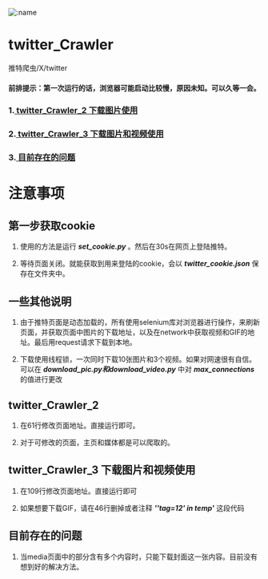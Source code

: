 ![:name](https://moe-counter.glitch.me/get/@muzi-xiaoren-twitter_Crawler?theme=moebooru)


# twitter_Crawler
推特爬虫/X/twitter


#### 前排提示：第一次运行的话，浏览器可能启动比较慢，原因未知。可以久等一会。


### 1.<a href="#twitter_Crawler_2"> twitter_Crawler_2 下载图片使用</a>


### 2.<a href="#twitter_Crawler_3"> twitter_Crawler_3 下载图片和视频使用 </a>


### 3.<a href="#problems"> 目前存在的问题</a>


# 注意事项


## 第一步获取cookie
1. 使用的方法是运行 ***set_cookie.py*** 。然后在30s在网页上登陆推特。


2. 等待页面关闭。就能获取到用来登陆的cookie，会以 ***twitter_cookie.json*** 保存在文件夹中。


## 一些其他说明
1. 由于推特页面是动态加载的，所有使用selenium库对浏览器进行操作，来刷新页面，并获取页面中图片的下载地址，以及在network中获取视频和GIF的地址。最后用request请求下载到本地。


2. 下载使用线程锁，一次同时下载10张图片和3个视频。如果对网速很有自信。可以在 ***download_pic.py和download_video.py*** 中对 ***max_connections*** 的值进行更改


## <a id="twitter_Crawler_2">twitter_Crawler_2</a>
1. 在61行修改页面地址。直接运行即可。


2. 对于可修改的页面，主页和媒体都是可以爬取的。


## <a id="twitter_Crawler_3">twitter_Crawler_3 下载图片和视频使用</a>
1. 在109行修改页面地址。直接运行即可


2. 如果想要下载GIF，请在46行删掉或者注释 ***''tag=12' in temp'*** 这段代码


## <a id="problems"> 目前存在的问题</a>
1. 当media页面中的部分含有多个内容时，只能下载封面这一张内容。目前没有想到好的解决方法。


